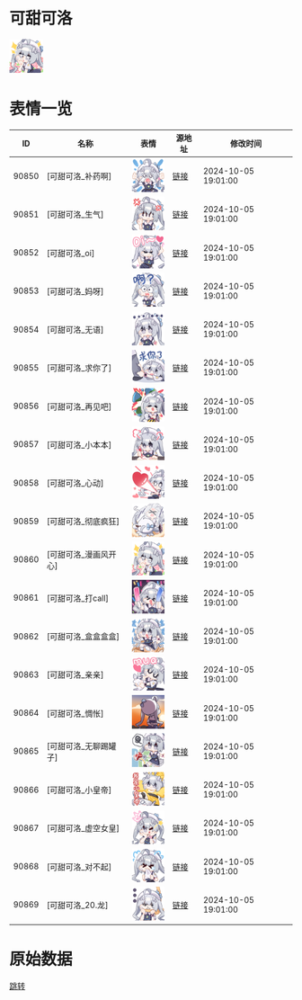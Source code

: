 # 可甜可洛

<img src="./cover.png" height="60" alt="cover" />

# 表情一览

|ID|名称|表情|源地址|修改时间|
|----|----|----|----|----|
|90850|[可甜可洛_补药啊]|<img src="./pic/090850_%5B可甜可洛_补药啊%5D.png" height="60" alt="补药啊"/>|[链接](https://i0.hdslb.com/bfs/garb/e64d65213251d3e6042da9ae3b00f9432dd186cd.png)|2024-10-05 19:01:00|
|90851|[可甜可洛_生气]|<img src="./pic/090851_%5B可甜可洛_生气%5D.png" height="60" alt="生气"/>|[链接](https://i0.hdslb.com/bfs/garb/a2d244d23cf95210f0a70e32f83c33661b37fb50.png)|2024-10-05 19:01:00|
|90852|[可甜可洛_oi]|<img src="./pic/090852_%5B可甜可洛_oi%5D.png" height="60" alt="oi"/>|[链接](https://i0.hdslb.com/bfs/garb/ea41975226b1054df191621fc0bb02d8f7d8553b.png)|2024-10-05 19:01:00|
|90853|[可甜可洛_妈呀]|<img src="./pic/090853_%5B可甜可洛_妈呀%5D.png" height="60" alt="妈呀"/>|[链接](https://i0.hdslb.com/bfs/garb/1ec9471344ce24c363202b40dbdc83d4d812906d.png)|2024-10-05 19:01:00|
|90854|[可甜可洛_无语]|<img src="./pic/090854_%5B可甜可洛_无语%5D.png" height="60" alt="无语"/>|[链接](https://i0.hdslb.com/bfs/garb/18b07d64923c9a29632d55f26c094a2530686e87.png)|2024-10-05 19:01:00|
|90855|[可甜可洛_求你了]|<img src="./pic/090855_%5B可甜可洛_求你了%5D.png" height="60" alt="求你了"/>|[链接](https://i0.hdslb.com/bfs/garb/cc55eda7bf6eeec4d6050b514a2d874bf134efa8.png)|2024-10-05 19:01:00|
|90856|[可甜可洛_再见吧]|<img src="./pic/090856_%5B可甜可洛_再见吧%5D.png" height="60" alt="再见吧"/>|[链接](https://i0.hdslb.com/bfs/garb/dcc4d214d8fb61c56e4df1d6b2d241c6adcdd167.png)|2024-10-05 19:01:00|
|90857|[可甜可洛_小本本]|<img src="./pic/090857_%5B可甜可洛_小本本%5D.png" height="60" alt="小本本"/>|[链接](https://i0.hdslb.com/bfs/garb/53eb1cc72beb828d219ede84035ee99df412045b.png)|2024-10-05 19:01:00|
|90858|[可甜可洛_心动]|<img src="./pic/090858_%5B可甜可洛_心动%5D.png" height="60" alt="心动"/>|[链接](https://i0.hdslb.com/bfs/garb/cc77aee288594c853c0bc8cc336f63f2e55ca6e4.png)|2024-10-05 19:01:00|
|90859|[可甜可洛_彻底疯狂]|<img src="./pic/090859_%5B可甜可洛_彻底疯狂%5D.png" height="60" alt="彻底疯狂"/>|[链接](https://i0.hdslb.com/bfs/garb/0a33bad49b112428a9273cea985177c4b0d24b65.png)|2024-10-05 19:01:00|
|90860|[可甜可洛_漫画风开心]|<img src="./pic/090860_%5B可甜可洛_漫画风开心%5D.png" height="60" alt="漫画风开心"/>|[链接](https://i0.hdslb.com/bfs/garb/dc0550c34b3a5d331eed74281d1c51142f1f0e59.png)|2024-10-05 19:01:00|
|90861|[可甜可洛_打call]|<img src="./pic/090861_%5B可甜可洛_打call%5D.png" height="60" alt="打call"/>|[链接](https://i0.hdslb.com/bfs/garb/a735afcdb0831415d5c315ba1ee61d3f3f5bc63d.png)|2024-10-05 19:01:00|
|90862|[可甜可洛_盒盒盒盒]|<img src="./pic/090862_%5B可甜可洛_盒盒盒盒%5D.png" height="60" alt="盒盒盒盒"/>|[链接](https://i0.hdslb.com/bfs/garb/8309ba24239104730cb4594acc2978630d945f10.png)|2024-10-05 19:01:00|
|90863|[可甜可洛_亲亲]|<img src="./pic/090863_%5B可甜可洛_亲亲%5D.png" height="60" alt="亲亲"/>|[链接](https://i0.hdslb.com/bfs/garb/49344b01871e0acfd82ffa9e37aba780c9eb709d.png)|2024-10-05 19:01:00|
|90864|[可甜可洛_惆怅]|<img src="./pic/090864_%5B可甜可洛_惆怅%5D.png" height="60" alt="惆怅"/>|[链接](https://i0.hdslb.com/bfs/garb/f2b4f53869325fe046d2faf566ba30c2e0243434.png)|2024-10-05 19:01:00|
|90865|[可甜可洛_无聊踢罐子]|<img src="./pic/090865_%5B可甜可洛_无聊踢罐子%5D.png" height="60" alt="无聊踢罐子"/>|[链接](https://i0.hdslb.com/bfs/garb/146bfa8c3d2685ff3cffbd7c7c25a25842dbdd83.png)|2024-10-05 19:01:00|
|90866|[可甜可洛_小皇帝]|<img src="./pic/090866_%5B可甜可洛_小皇帝%5D.png" height="60" alt="小皇帝"/>|[链接](https://i0.hdslb.com/bfs/garb/9147a9155118f3ce2fd2308784eb618d33c994ab.png)|2024-10-05 19:01:00|
|90867|[可甜可洛_虚空女皇]|<img src="./pic/090867_%5B可甜可洛_虚空女皇%5D.png" height="60" alt="虚空女皇"/>|[链接](https://i0.hdslb.com/bfs/garb/37946390e48c14b080dc5bc7b5ba1e7d97472eb1.png)|2024-10-05 19:01:00|
|90868|[可甜可洛_对不起]|<img src="./pic/090868_%5B可甜可洛_对不起%5D.png" height="60" alt="对不起"/>|[链接](https://i0.hdslb.com/bfs/garb/a08e7a51bf4498a6d21917918f4980113a3c524f.png)|2024-10-05 19:01:00|
|90869|[可甜可洛_20.龙]|<img src="./pic/090869_%5B可甜可洛_20.龙%5D.png" height="60" alt="20.龙"/>|[链接](https://i0.hdslb.com/bfs/garb/02318ed34a1acc2840b2060b296172d5e71d94a2.png)|2024-10-05 19:01:00|

# 原始数据

[跳转](./raw.json)

